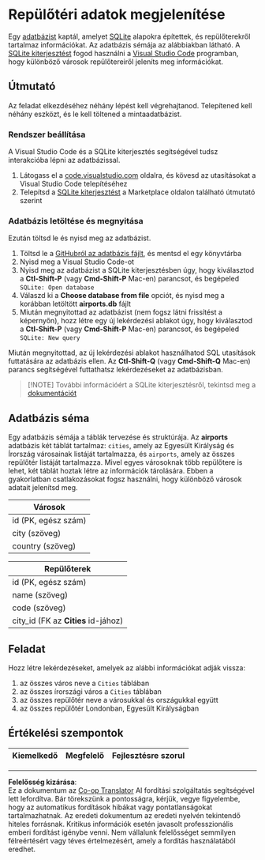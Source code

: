 <!--
CO_OP_TRANSLATOR_METADATA:
{
  "original_hash": "2f2d7693f28e4b2675f275e489dc5aac",
  "translation_date": "2025-08-26T14:32:47+00:00",
  "source_file": "2-Working-With-Data/05-relational-databases/assignment.md",
  "language_code": "hu"
}
-->
# Repülőtéri adatok megjelenítése

Egy [adatbázist](https://raw.githubusercontent.com/Microsoft/Data-Science-For-Beginners/main/2-Working-With-Data/05-relational-databases/airports.db) kaptál, amelyet [SQLite](https://sqlite.org/index.html) alapokra építettek, és repülőterekről tartalmaz információkat. Az adatbázis sémája az alábbiakban látható. A [SQLite kiterjesztést](https://marketplace.visualstudio.com/items?itemName=alexcvzz.vscode-sqlite&WT.mc_id=academic-77958-bethanycheum) fogod használni a [Visual Studio Code](https://code.visualstudio.com?WT.mc_id=academic-77958-bethanycheum) programban, hogy különböző városok repülőtereiről jeleníts meg információkat.

## Útmutató

Az feladat elkezdéséhez néhány lépést kell végrehajtanod. Telepítened kell néhány eszközt, és le kell töltened a mintaadatbázist.

### Rendszer beállítása

A Visual Studio Code és a SQLite kiterjesztés segítségével tudsz interakcióba lépni az adatbázissal.

1. Látogass el a [code.visualstudio.com](https://code.visualstudio.com?WT.mc_id=academic-77958-bethanycheum) oldalra, és kövesd az utasításokat a Visual Studio Code telepítéséhez
1. Telepítsd a [SQLite kiterjesztést](https://marketplace.visualstudio.com/items?itemName=alexcvzz.vscode-sqlite&WT.mc_id=academic-77958-bethanycheum) a Marketplace oldalon található útmutató szerint

### Adatbázis letöltése és megnyitása

Ezután töltsd le és nyisd meg az adatbázist.

1. Töltsd le a [GitHubról az adatbázis fájlt](https://raw.githubusercontent.com/Microsoft/Data-Science-For-Beginners/main/2-Working-With-Data/05-relational-databases/airports.db), és mentsd el egy könyvtárba
1. Nyisd meg a Visual Studio Code-ot
1. Nyisd meg az adatbázist a SQLite kiterjesztésben úgy, hogy kiválasztod a **Ctl-Shift-P** (vagy **Cmd-Shift-P** Mac-en) parancsot, és begépeled `SQLite: Open database`
1. Válaszd ki a **Choose database from file** opciót, és nyisd meg a korábban letöltött **airports.db** fájlt
1. Miután megnyitottad az adatbázist (nem fogsz látni frissítést a képernyőn), hozz létre egy új lekérdezési ablakot úgy, hogy kiválasztod a **Ctl-Shift-P** (vagy **Cmd-Shift-P** Mac-en) parancsot, és begépeled `SQLite: New query`

Miután megnyitottad, az új lekérdezési ablakot használhatod SQL utasítások futtatására az adatbázis ellen. Az **Ctl-Shift-Q** (vagy **Cmd-Shift-Q** Mac-en) parancs segítségével futtathatsz lekérdezéseket az adatbázisban.

> [!NOTE] További információért a SQLite kiterjesztésről, tekintsd meg a [dokumentációt](https://marketplace.visualstudio.com/items?itemName=alexcvzz.vscode-sqlite&WT.mc_id=academic-77958-bethanycheum)

## Adatbázis séma

Egy adatbázis sémája a táblák tervezése és struktúrája. Az **airports** adatbázis két táblát tartalmaz: `cities`, amely az Egyesült Királyság és Írország városainak listáját tartalmazza, és `airports`, amely az összes repülőtér listáját tartalmazza. Mivel egyes városoknak több repülőtere is lehet, két táblát hoztak létre az információk tárolására. Ebben a gyakorlatban csatlakozásokat fogsz használni, hogy különböző városok adatait jelenítsd meg.

| Városok           |
| ----------------- |
| id (PK, egész szám) |
| city (szöveg)      |
| country (szöveg)   |

| Repülőterek                      |
| -------------------------------- |
| id (PK, egész szám)              |
| name (szöveg)                    |
| code (szöveg)                    |
| city_id (FK az **Cities** id-jához) |

## Feladat

Hozz létre lekérdezéseket, amelyek az alábbi információkat adják vissza:

1. az összes város neve a `Cities` táblában
1. az összes írországi város a `Cities` táblában
1. az összes repülőtér neve a városukkal és országukkal együtt
1. az összes repülőtér Londonban, Egyesült Királyságban

## Értékelési szempontok

| Kiemelkedő | Megfelelő | Fejlesztésre szorul |
| ---------- | --------- | ------------------- |

---

**Felelősség kizárása**:  
Ez a dokumentum az [Co-op Translator](https://github.com/Azure/co-op-translator) AI fordítási szolgáltatás segítségével lett lefordítva. Bár törekszünk a pontosságra, kérjük, vegye figyelembe, hogy az automatikus fordítások hibákat vagy pontatlanságokat tartalmazhatnak. Az eredeti dokumentum az eredeti nyelvén tekintendő hiteles forrásnak. Kritikus információk esetén javasolt professzionális emberi fordítást igénybe venni. Nem vállalunk felelősséget semmilyen félreértésért vagy téves értelmezésért, amely a fordítás használatából eredhet.